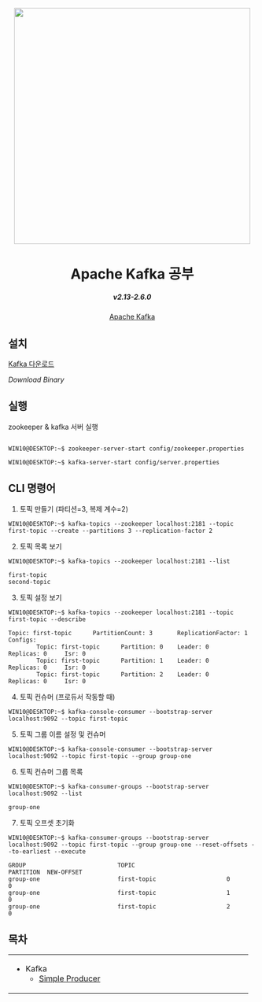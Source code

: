 <div align="center">
<p>
    <img width="480" src="https://www.andplus.com/hs-fs/hubfs/kafkalogo.jpg?&name=kafkalogo.jpg">
</p>
<h1>Apache Kafka 공부</h1>
    <h5>v2.13-2.6.0</h5>

[Apache Kafka](https://kafka.apache.org/)

</div>

## 설치
[Kafka 다운로드](https://kafka.apache.org/downloads)

*Download Binary*

## 실행

zookeeper & kafka 서버 실행

```console

WIN10@DESKTOP:~$ zookeeper-server-start config/zookeeper.properties

WIN10@DESKTOP:~$ kafka-server-start config/server.properties

```

## CLI 명령어

1. 토픽 만들기 (파티션=3, 복제 계수=2)
```console
WIN10@DESKTOP:~$ kafka-topics --zookeeper localhost:2181 --topic first-topic --create --partitions 3 --replication-factor 2
```

2. 토픽 목록 보기
```console
WIN10@DESKTOP:~$ kafka-topics --zookeeper localhost:2181 --list

first-topic
second-topic
```

3. 토픽 설정 보기
```console
WIN10@DESKTOP:~$ kafka-topics --zookeeper localhost:2181 --topic first-topic --describe

Topic: first-topic      PartitionCount: 3       ReplicationFactor: 1    Configs:
        Topic: first-topic      Partition: 0    Leader: 0       Replicas: 0     Isr: 0
        Topic: first-topic      Partition: 1    Leader: 0       Replicas: 0     Isr: 0
        Topic: first-topic      Partition: 2    Leader: 0       Replicas: 0     Isr: 0
```

4. 토픽 컨슈머 (프로듀서 작동할 때)
```console
WIN10@DESKTOP:~$ kafka-console-consumer --bootstrap-server localhost:9092 --topic first-topic
```

5. 토픽 그룹 이름 설정 및 컨슈머
```console
WIN10@DESKTOP:~$ kafka-console-consumer --bootstrap-server localhost:9092 --topic first-topic --group group-one
```

6. 토픽 컨슈머 그룹 목록
```console
WIN10@DESKTOP:~$ kafka-consumer-groups --bootstrap-server localhost:9092 --list

group-one
```

7. 토픽 오프셋 초기화
```console
WIN10@DESKTOP:~$ kafka-consumer-groups --bootstrap-server localhost:9092 --topic first-topic --group group-one --reset-offsets --to-earliest --execute

GROUP                          TOPIC                          PARTITION  NEW-OFFSET
group-one                      first-topic                    0          0
group-one                      first-topic                    1          0
group-one                      first-topic                    2          0

```

## 목차

<table>
    <tr><td width=40% valign=top>
        
* Kafka
    * [Simple Producer](https://github.com/Alfex4936/kafka-Studies/blob/main/src/main/java/csw/kafka/study/lesson1/ProducerDemo.java)
</td></tr>
</table>

